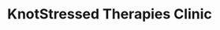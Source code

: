 ---
title: "KnotStressed Therapies Clinic"
url: /edinburgh/knotstressed-therapies-clinic/
shop: massage
---